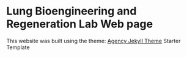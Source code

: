 # Lung Bioengineering and Regeneration Lab Web page

This website was built using the theme: [Agency Jekyll Theme](https://github.com/raviriley/agency-jekyll-theme) Starter Template


